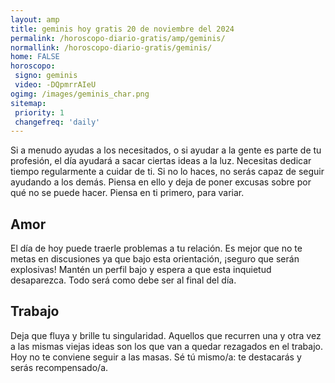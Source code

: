 ```yaml
---
layout: amp
title: geminis hoy gratis 20 de noviembre del 2024 
permalink: /horoscopo-diario-gratis/amp/geminis/
normallink: /horoscopo-diario-gratis/geminis/
home: FALSE
horoscopo:
 signo: geminis
 video: -DQpmrrAIeU
ogimg: /images/geminis_char.png
sitemap:
 priority: 1
 changefreq: 'daily'
---
```



Si a menudo ayudas a los necesitados, o si ayudar a la gente es parte de tu profesión, el día ayudará a sacar ciertas ideas a la luz. Necesitas dedicar tiempo regularmente a cuidar de ti. Si no lo haces, no serás capaz de seguir ayudando a los demás. Piensa en ello y deja de poner excusas sobre por qué no se puede hacer. Piensa en ti primero, para variar.

## Amor

El día de hoy puede traerle problemas a tu relación. Es mejor que no te metas en discusiones ya que bajo esta orientación, ¡seguro que serán explosivas! Mantén un perfil bajo y espera a que esta inquietud desaparezca. Todo será como debe ser al final del día.

## Trabajo

Deja que fluya y brille tu singularidad. Aquellos que recurren una y otra vez a las mismas viejas ideas son los que van a quedar rezagados en el trabajo. Hoy no te conviene seguir a las masas. Sé tú mismo/a: te destacarás y serás recompensado/a.